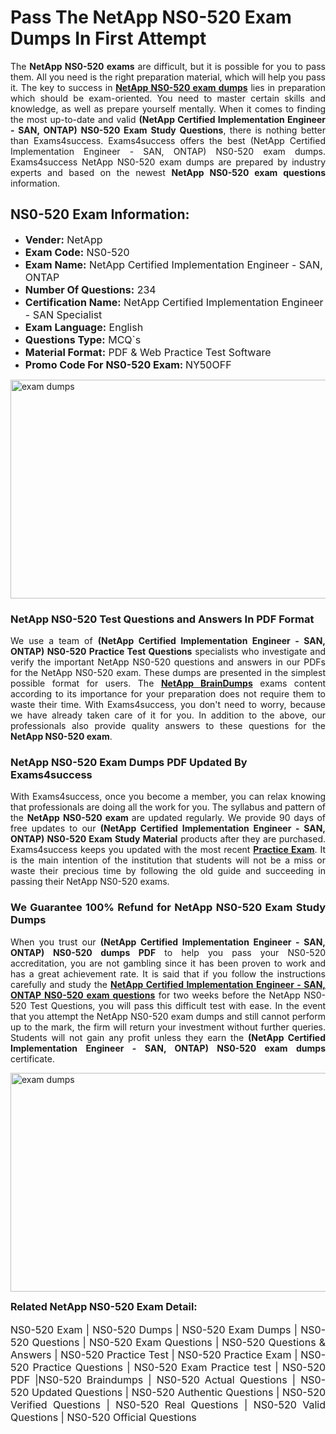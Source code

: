 <h1><strong><strong>Pass The NetApp NS0-520 Exam Dumps In First Attempt</strong></strong></h1> <p style="text-align:justify">The <strong>NetApp NS0-520 exams</strong> are difficult, but it is possible for you to pass them. All you need is the right preparation material, which will help you pass it. The key to success in <a href="https://www.exams4success.com/netapp/ns0-520-pdf-exam-dumps"><strong>NetApp NS0-520 exam dumps</strong></a> lies in preparation which should be exam-oriented. You need to master certain skills and knowledge, as well as prepare yourself mentally. When it comes to finding the most up-to-date and valid <strong>(NetApp Certified Implementation Engineer - SAN, ONTAP) NS0-520 Exam Study Questions</strong>, there is nothing better than Exams4success. Exams4success offers the best (NetApp Certified Implementation Engineer - SAN, ONTAP) NS0-520 exam dumps. Exams4success NetApp NS0-520 exam dumps are prepared by industry experts and based on the newest <strong>NetApp NS0-520 exam questions</strong> information.</p> <h2><strong><strong>NS0-520 Exam Information:</strong></strong></h2> <ul> <li><span style="font-size:16px"><strong>Vender:</strong> NetApp</span></li> <li><span style="font-size:16px"><strong>Exam Code:</strong> NS0-520</span></li> <li><span style="font-size:16px"><strong>Exam Name:</strong> NetApp Certified Implementation Engineer - SAN, ONTAP</span></li> <li><span style="font-size:16px"><strong>Number Of Questions:</strong> 234</span></li> <li><span style="font-size:16px"><strong>Certification Name:</strong> NetApp Certified Implementation Engineer - SAN Specialist</span></li> <li><span style="font-size:16px"><strong>Exam Language:</strong> English</span></li> <li><span style="font-size:16px"><strong>Questions Type:</strong> MCQ`s</span></li> <li><span style="font-size:16px"><strong>Material Format:</strong> PDF & Web Practice Test Software</span></li> <li><span style="font-size:16px"><strong>Promo Code For NS0-520 Exam: </strong>NY50OFF</span></li> </ul> <p><a href="https://www.exams4success.com/netapp/ns0-520-pdf-exam-dumps" rel="no-follow"><img alt="exam dumps" src="https://www.certcollections.com/uploads/content/infrist1.png" style="height:350px; width:750px" /></a></p> <h3><strong>NetApp NS0-520 Test Questions and Answers In PDF Format</strong></h3> <p style="text-align:justify">We use a team of <strong>(NetApp Certified Implementation Engineer - SAN, ONTAP) NS0-520 Practice Test Questions</strong> specialists who investigate and verify the important NetApp NS0-520 questions and answers in our PDFs for the NetApp NS0-520 exam. These dumps are presented in the simplest possible format for users. The <a href="https://www.exams4success.com/netapp-exam-dumps"><strong>NetApp BrainDumps</strong></a> exams content according to its importance for your preparation does not require them to waste their time. With Exams4success, you don't need to worry, because we have already taken care of it for you. In addition to the above, our professionals also provide quality answers to these questions for the<strong> NetApp NS0-520 exam</strong>.</p> <h3><strong> NetApp NS0-520 Exam Dumps PDF Updated By Exams4success</strong></h3> <p style="text-align:justify">With Exams4success, once you become a member, you can relax knowing that professionals are doing all the work for you. The syllabus and pattern of the <strong>NetApp NS0-520 exam </strong>are updated regularly. We provide 90 days of free updates to our <strong>(NetApp Certified Implementation Engineer - SAN, ONTAP) NS0-520 Exam Study Material</strong> products after they are purchased. Exams4success keeps you updated with the most recent <a href="https://www.exams4success.com/"><strong>Practice Exam</strong></a>. It is the main intention of the institution that students will not be a miss or waste their precious time by following the old guide and succeeding in passing their NetApp NS0-520 exams.</p> <h3 style="text-align:justify"><strong>We Guarantee 100% Refund for NetApp NS0-520 Exam Study Dumps</strong></h3> <p style="text-align:justify">When you trust our <strong>(NetApp Certified Implementation Engineer - SAN, ONTAP) NS0-520 dumps PDF</strong> to help you pass your NS0-520 accreditation, you are not gambling since it has been proven to work and has a great achievement rate. It is said that if you follow the instructions carefully and study the <a href="https://www.exams4success.com/netapp/ns0-520-pdf-exam-dumps"><strong>NetApp Certified Implementation Engineer - SAN, ONTAP NS0-520 exam questions</strong></a> for two weeks before the NetApp NS0-520 Test Questions, you will pass this difficult test with ease. In the event that you attempt the NetApp NS0-520 exam dumps and still cannot perform up to the mark, the firm will return your investment without further queries. Students will not gain any profit unless they earn the <strong>(NetApp Certified Implementation Engineer - SAN, ONTAP) NS0-520 exam dumps</strong> certificate.</p> <p style="text-align:justify"><a href="https://www.exams4success.com/netapp/ns0-520-pdf-exam-dumps" rel="no-follow"><img alt="exam dumps" src="https://www.certcollections.com/uploads/content/free_demo1.png" style="height:350px; width:750px" /></a></p> <p style="text-align:justify"><span style="font-size:16px"><strong>Related NetApp NS0-520 Exam Detail:</strong></span><br /> <br /> <span style="font-size:16px">NS0-520 Exam | NS0-520 Dumps | NS0-520 Exam Dumps | NS0-520 Questions | NS0-520 Exam Questions | NS0-520 Questions & Answers | NS0-520 Practice Test | NS0-520 Practice Exam | NS0-520 Practice Questions | NS0-520 Exam Practice test | NS0-520 PDF |NS0-520 Braindumps | NS0-520 Actual Questions | NS0-520 Updated Questions | NS0-520 Authentic Questions | NS0-520 Verified Questions | NS0-520 Real Questions | NS0-520 Valid Questions | NS0-520 Official Questions</span></p>
